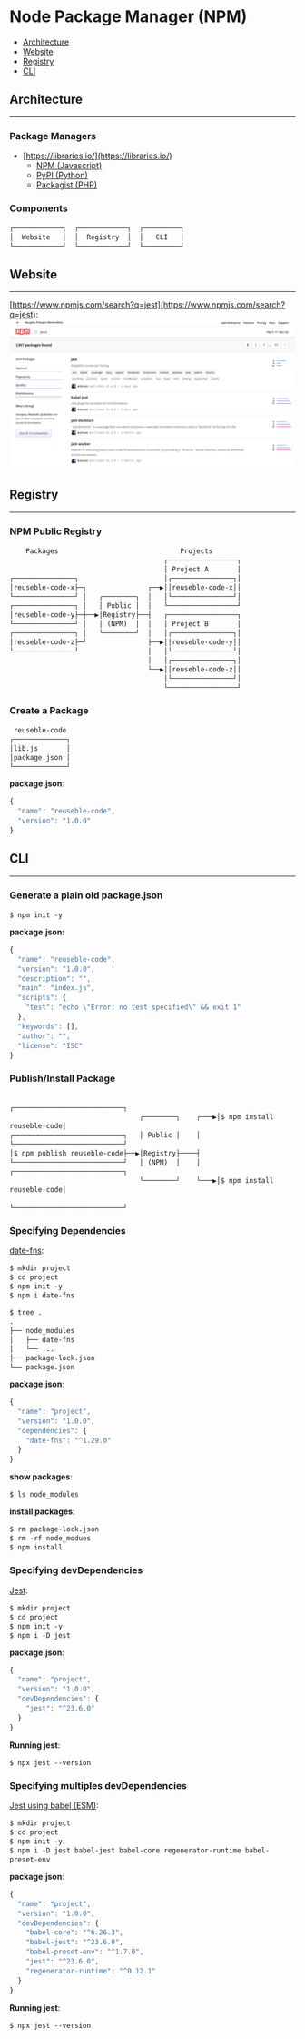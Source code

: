 # Node Package Manager (NPM)

- [Architecture](#architecture)
- [Website](#website)
- [Registry](#registry)
- [CLI](#cli)

## Architecture

---

### Package Managers

- [https://libraries.io/](https://libraries.io/)
  - [NPM (Javascript)](https://www.npmjs.com/)
  - [PyPI (Python)](https://pypi.org/)
  - [Packagist (PHP)](https://packagist.org/)

### Components

```
┌────────────┐  ┌────────────┐  ┌─────────┐
│  Website   │  │  Registry  │  │   CLI   │
└────────────┘  └────────────┘  └─────────┘
```

## Website

---

[https://www.npmjs.com/search?q=jest](https://www.npmjs.com/search?q=jest):
![](assets/npm-search.png)

## Registry

---

### NPM Public Registry

```
    Packages                              Projects
                                      ┌─────────────────┐
                                      │ Project A       │
┌───────────────┐                     │┌───────────────┐│
│reuseble-code-x├─┐               ┌──▶││reuseble-code-x││
└───────────────┘ │   ╭────────╮  │   │└───────────────┘│
┌───────────────┐ │   │ Public │  │   └─────────────────┘
│reuseble-code-y├─┼──▶│Registry├──┤   ┌─────────────────┐
└───────────────┘ │   │ (NPM)  │  │   │ Project B       │
┌───────────────┐ │   ╰────────╯  │   │┌───────────────┐│
│reuseble-code-z├─┘               ├──▶││reuseble-code-y││
└───────────────┘                 │   │└───────────────┘│
                                  │   │┌───────────────┐│
                                  └──▶││reuseble-code-z││
                                      │└───────────────┘│
                                      └─────────────────┘
```

### Create a Package

```
 reuseble-code
┌─────────────┐
│lib.js       │
│package.json │
└─────────────┘
```

**package.json**:

```js
{
  "name": "reuseble-code",
  "version": "1.0.0"
}
```

## CLI

---

### Generate a plain old package.json

```
$ npm init -y
```

**package.json:**

```js
{
  "name": "reuseble-code",
  "version": "1.0.0",
  "description": "",
  "main": "index.js",
  "scripts": {
    "test": "echo \"Error: no test specified\" && exit 1"
  },
  "keywords": [],
  "author": "",
  "license": "ISC"
}
```

### Publish/Install Package

```
                                                   ┌───────────────────────────┐
                                ╭────────╮    ┌───▶│$ npm install reuseble-code│
┌───────────────────────────┐   │ Public │    │    └───────────────────────────┘
│$ npm publish reuseble-code├──▶│Registry├────┤
└───────────────────────────┘   │ (NPM)  │    │    ┌───────────────────────────┐
                                ╰────────╯    └───▶│$ npm install reuseble-code│
                                                   └───────────────────────────┘
```

### Specifying Dependencies

[date-fns](https://date-fns.org):

```
$ mkdir project
$ cd project
$ npm init -y
$ npm i date-fns
```

```
$ tree .
.
├── node_modules
│   ├── date-fns
│   └── ...
├── package-lock.json
└── package.json
```

**package.json**:

```js
{
  "name": "project",
  "version": "1.0.0",
  "dependencies": {
    "date-fns": "^1.29.0"
  }
}
```

**show packages**:

```
$ ls node_modules
```

**install packages**:

```
$ rm package-lock.json
$ rm -rf node_modues
$ npm install
```

### Specifying devDependencies

[Jest](https://jestjs.io/en):

```
$ mkdir project
$ cd project
$ npm init -y
$ npm i -D jest
```

**package.json**:

```js
{
  "name": "project",
  "version": "1.0.0",
  "devDependencies": {
    "jest": "^23.6.0"
  }
}
```

**Running jest**:

```
$ npx jest --version
```

### Specifying multiples devDependencies

[Jest using babel (ESM)](https://jestjs.io/docs/en/getting-started#using-babel):

```
$ mkdir project
$ cd project
$ npm init -y
$ npm i -D jest babel-jest babel-core regenerator-runtime babel-preset-env
```

**package.json**:

```js
{
  "name": "project",
  "version": "1.0.0",
  "devDependencies": {
    "babel-core": "^6.26.3",
    "babel-jest": "^23.6.0",
    "babel-preset-env": "^1.7.0",
    "jest": "^23.6.0",
    "regenerator-runtime": "^0.12.1"
  }
}
```

**Running jest**:

```
$ npx jest --version
```
